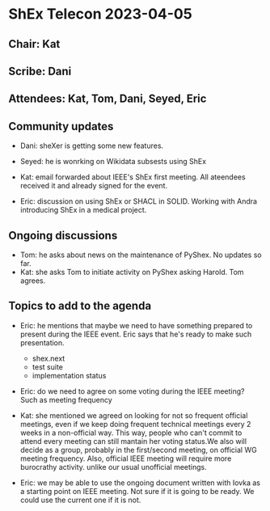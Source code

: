 # ShEx Telecon 2023-04-05

## Chair: Kat 
## Scribe: Dani

## Attendees: Kat, Tom, Dani, Seyed, Eric


## Community updates

* Dani: sheXer is getting some new features.


* Seyed: he is wonrking on Wikidata subsests using ShEx

* Kat: email forwarded about IEEE's ShEx first meeting. All ateendees received it and already signed for the event.

* Eric: discussion on using ShEx or SHACL in SOLID. Working with Andra introducing ShEx in a medical project. 

## Ongoing discussions

* Tom: he asks about news on the maintenance of PyShex. No updates so far.
* Kat: she asks Tom to initiate activity on PyShex asking Harold. Tom agrees.

## Topics to add to the agenda

* Eric: he mentions that maybe we need to have something prepared to present during the IEEE event. Eric says that he's ready to make such presentation.
    * shex.next
    * test suite
    * implementation status

* Eric: do we need to agree on some voting during the IEEE meeting? Such as meeting frequency
* Kat: she mentioned we agreed on looking for not so frequent official meetings, even if we keep doing frequent technical meetings every 2 weeks in a non-official way. This way, people who can't commit to attend every meeting can still mantain her voting status.We also will decide as a group, probably in the first/second meeting, on official WG meeting frequency. Also, official IEEE meeting will require more burocrathy activity. unlike our usual unofficial meetings.

* Eric: we may be able to use the ongoing document written with Iovka as a starting point on IEEE meeting. Not sure if it is going to be ready. We could use the current one if it is not.
